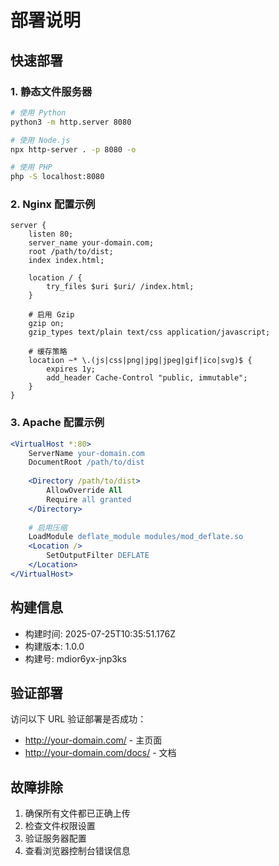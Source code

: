 # 部署说明

## 快速部署

### 1. 静态文件服务器
```bash
# 使用 Python
python3 -m http.server 8080

# 使用 Node.js
npx http-server . -p 8080 -o

# 使用 PHP
php -S localhost:8080
```

### 2. Nginx 配置示例
```nginx
server {
    listen 80;
    server_name your-domain.com;
    root /path/to/dist;
    index index.html;
    
    location / {
        try_files $uri $uri/ /index.html;
    }
    
    # 启用 Gzip
    gzip on;
    gzip_types text/plain text/css application/javascript;
    
    # 缓存策略
    location ~* \.(js|css|png|jpg|jpeg|gif|ico|svg)$ {
        expires 1y;
        add_header Cache-Control "public, immutable";
    }
}
```

### 3. Apache 配置示例
```apache
<VirtualHost *:80>
    ServerName your-domain.com
    DocumentRoot /path/to/dist
    
    <Directory /path/to/dist>
        AllowOverride All
        Require all granted
    </Directory>
    
    # 启用压缩
    LoadModule deflate_module modules/mod_deflate.so
    <Location />
        SetOutputFilter DEFLATE
    </Location>
</VirtualHost>
```

## 构建信息
- 构建时间: 2025-07-25T10:35:51.176Z
- 构建版本: 1.0.0
- 构建号: mdior6yx-jnp3ks

## 验证部署
访问以下 URL 验证部署是否成功：
- http://your-domain.com/ - 主页面
- http://your-domain.com/docs/ - 文档

## 故障排除
1. 确保所有文件都已正确上传
2. 检查文件权限设置
3. 验证服务器配置
4. 查看浏览器控制台错误信息
